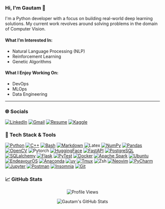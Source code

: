 ### Hi, I'm Gautam 👋

I'm a Python developer with a focus on building real-world deep learning solutions. My current work revolves around solving problems in the domain of Computer Vision.

#### What I’m Interested In:
- Natural Language Processing (NLP)
- Reinforcement Learning
- Genetic Algorithms

#### What I Enjoy Working On:
- DevOps
- MLOps
- Data Engineering

---
### 🌐 Socials
[![LinkedIn](https://img.shields.io/badge/LinkedIn-%230077B5.svg?style=for-the-badge&logo=linkedin&logoColor=white)](https://www.linkedin.com/in/gautam-menon-9a30a3233/)
[![Gmail](https://img.shields.io/badge/Gmail-D14836?logo=gmail&style=for-the-badge&logoColor=white)](menon.gautam.13@gmail.com)
[![Resume](https://img.shields.io/badge/Resume-%23018EF5?style=for-the-badge&logo=readme&logoColor=white)](https://drive.google.com/file/d/1raXuZzfiD5MlogquxjJc20_uD5xfJETD/view?usp=drive_link)
[![Kaggle](https://img.shields.io/static/v1?message=Kaggle&logo=kaggle&label=&color=20BEFF&logoColor=white&labelColor=&style=for-the-badge)](https://www.kaggle.com/gautamrmenon)


### 🔧 Tech Stack & Tools
[![Python](https://img.shields.io/badge/python-3670A0?style=for-the-badge&logo=python&logoColor=white)](https://www.python.org/) [![C++](https://img.shields.io/badge/c++-%2300599C.svg?style=for-the-badge&logo=c%2B%2B&logoColor=white)](https://isocpp.org/) [![Bash](https://img.shields.io/badge/Bash-4EAA25?style=for-the-badge&logo=gnubash&logoColor=white)](https://www.gnu.org/software/bash/) [![Markdown](https://img.shields.io/badge/Markdown-%23000000.svg?logo=markdown&style=for-the-badge&logoColor=white)](#) ![Latex](https://img.shields.io/badge/latex-%23008080?style=for-the-badge&logo=latex&logoColor=white)
[![NumPy](https://img.shields.io/badge/numpy-%23013243.svg?style=for-the-badge&logo=numpy&logoColor=white)](https://numpy.org/) [![Pandas](https://img.shields.io/badge/pandas-%23150458.svg?style=for-the-badge&logo=pandas&logoColor=white)](https://pandas.pydata.org/) [![OpenCV](https://img.shields.io/badge/OpenCV-%235C3EE8?style=for-the-badge&logo=OpenCV&logoColor=white)](https://opencv.org/) ![Pytorch](https://img.shields.io/badge/pytorch-%23EE4C2C?style=for-the-badge&logo=PyTorch&logoColor=white)
[![HuggingFace](https://img.shields.io/badge/huggingface-%23FFD21E?style=for-the-badge&logo=huggingface&logoColor=white)](https://huggingface.co/GRMenon) [![FastAPI](https://img.shields.io/badge/fastapi-%23009688?style=for-the-badge&logo=fastapi&logoColor=white)](https://fastapi.tiangolo.com/) [![PostgreSQL](https://img.shields.io/badge/postgresql-%234169E1?style=for-the-badge&logo=postgresql&logoColor=white)]() [![SQLalchemy](https://img.shields.io/badge/sqlalchemy-%23D71F00?style=for-the-badge&logo=sqlalchemy&logoColor=white)]()
[![Flask](https://img.shields.io/badge/Flask-000?logo=flask&style=for-the-badge&logoColor=white)](https://flask.palletsprojects.com/en/3.0.x/)
[![PyTest](https://img.shields.io/badge/pytest-%230A9EDC?style=for-the-badge&logo=pytest&logoColor=white)](https://docs.pytest.org/en/stable/)
[![Docker](https://img.shields.io/badge/Docker-2496ED?logo=docker&style=for-the-badge&logoColor=white)](https://www.docker.com/) [![Apache Spark](https://img.shields.io/badge/apache%20spark-%23E25A1C?style=for-the-badge&logo=Apache%20Spark&logoColor=white)](https://spark.apache.org/) 
[![Ubuntu](https://img.shields.io/badge/Ubuntu-E95420?logo=ubuntu&style=for-the-badge&logoColor=white)](https://ubuntu.com/) [![EndeavourOS](https://img.shields.io/badge/endeavouros-%237F7FFF?style=for-the-badge&logo=endeavouros&logoColor=white)](https://endeavouros.com/)
[![Anaconda](https://img.shields.io/badge/Anaconda-%2344A833.svg?style=for-the-badge&logo=anaconda&logoColor=white)](https://anaconda.org/) [![uv](https://img.shields.io/badge/uv-%23DE5FE9?style=for-the-badge&logo=uv&logoColor=white)]()
 [![Tmux](https://img.shields.io/badge/tmux-%231BB91F?style=for-the-badge&logo=tmux&logoColor=white)](https://github.com/tmux/tmux/wiki)
![Zsh](https://img.shields.io/badge/Zsh-%23F15A24?style=for-the-badge&logo=Zsh&logoColor=white) [![Neovim](https://img.shields.io/badge/Neovim-57A143?logo=neovim&style=for-the-badge&logoColor=white)](https://neovim.io/) [![PyCharm](https://img.shields.io/badge/PyCharm-000?logo=pycharm&style=for-the-badge&logoColor=white)](https://www.jetbrains.com/pycharm/) [![Jupyter](https://img.shields.io/badge/Jupyter-%23F37626?style=for-the-badge&logo=Jupyter&logoColor=white)](https://jupyter.org/) [![Postman](https://img.shields.io/badge/postman-%23FF6C37?style=for-the-badge&logo=Postman&logoColor=white)](https://www.postman.com/) [![Insomnia](https://img.shields.io/badge/insomnia-%234000BF?style=for-the-badge&logo=insomnia&logoColor=white)]()
 [![Git](https://img.shields.io/badge/Git-fc6d26?style=for-the-badge&logo=git&logoColor=white)](https://git-scm.com/)




### :chart_with_upwards_trend: GitHub Stats
<p align="center">
  <img src="https://komarev.com/ghpvc/?username=GRMenon&abbreviated=true&style=for-the-badge&color=brightgreen&base=500&label=Profile+Views" alt="Profile Views">
</p>

<p align="center">
  <img src="https://github-readme-stats.vercel.app/api/top-langs/?username=GR-Menon&count_private=true&exclude_repo=optuna-integration,intel-oneAPI,streamlit_trial&theme=gotham&layout=compact&langs_count=8" alt="Gautam's GitHub Stats" />
</p>
